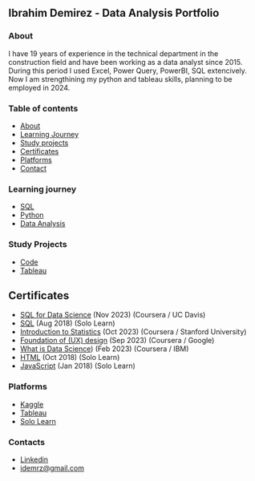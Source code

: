## Ibrahim Demirez - Data Analysis Portfolio

### About

   I have 19 years of experience in the technical department in the construction field and have been working as a data analyst since 2015. During this period I used Excel, Power Query, PowerBI, SQL extencively. Now I am strengthining my python and tableau skills, planning to be employed in 2024.
   

### Table of contents
- [About](#about)
- [Learning Journey](#learning-journey)
- [Study projects](#study-projects)
- [Certificates](certificates)
- [Platforms](platforms)
- [Contact](contact)

### Learning journey
- [SQL](https://github.com/idmrz/SQL)
- [Python](https://github.com/idmrz/Python)
- [Data Analysis](https://github.com/idmrz/Data-analysis)

### Study Projects
- [Code](https://github.com/idmrz/Data-analysis/blob/main/london_bike.ipynb)
- [Tableau](https://public.tableau.com/app/profile/ibrahim.demirez/viz/LondonBikeRides_17073289954080/LondonRide)

## Certificates  

- [SQL for Data Science](https://github.com/idmrz/SQL/blob/main/SQL%20for%20Data%20Science.pdf) (Nov 2023) (Coursera / UC Davis) 
- [SQL](https://github.com/idmrz/SQL/blob/main/SQL.pdf) (Aug 2018) (Solo Learn)
- [Introduction to Statistics](https://github.com/idmrz/Portfolio/blob/main/Introduction%20to%20Statistics.pdf) (Oct 2023) (Coursera / Stanford University) 
- [Foundation of (UX) design](https://github.com/idmrz/Portfolio/blob/main/Foundation%20of%20(UX)%20Design.pdf) (Sep 2023) (Coursera / Google)
- [What is Data Science](https://github.com/idmrz/Portfolio/blob/main/What%20is%20Data%20Science.pdf)) (Feb 2023) (Coursera / IBM)
- [HTML](https://github.com/idmrz/Portfolio/blob/main/HTML.pdf) (Oct 2018) (Solo Learn)
- [JavaScript](https://github.com/idmrz/Portfolio/blob/main/Java%20Script.pdf) (Jan 2018) (Solo Learn)


### Platforms
- [Kaggle](https://www.kaggle.com/ibrahimdemirez)
- [Tableau](https://public.tableau.com/app/profile/idmrz/vizzes)
- [Solo Learn](https://www.sololearn.com/en/profile/7114553)

### Contacts
- [Linkedin](https://www.linkedin.com/in/idmrz/)
- idemrz@gmail.com

